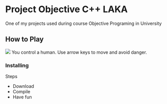 # Project Objective C++ LAKA

One of my projects used during course Objective Programing in University

## How to Play
<img src="https://scontent-frx5-1.xx.fbcdn.net/v/t1.15752-9/87484485_2794461887450219_8646016084517847040_n.png?_nc_cat=105&_nc_ohc=b98mVG-Lh48AX8L4lWK&_nc_ht=scontent-frx5-1.xx&oh=6c243dc1b5dd58a7790ebf917a0b9801&oe=5EBC955C" >
You control a human. Use arrow keys to move and avoid danger.

### Installing


Steps

- Download
- Compile
- Have fun
